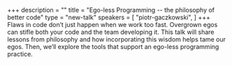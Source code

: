 +++
description = ""
title = "Ego-less Programming -- the philosophy of better code"
type = "new-talk"
speakers = [
        "piotr-gaczkowski",
]
+++
Flaws in code don’t just happen when we work too fast. Overgrown egos can stifle both your code and the team developing it. This talk will share lessons from philosophy and how incorporating this wisdom helps tame our egos. Then, we’ll explore the tools that support an ego-less programming practice.